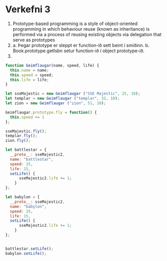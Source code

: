 # Verkefni 3

1. Prototype-based programming is a style of object-oriented programming in which behaviour reuse (known as inheritance) is performed via a process of reusing existing objects via delegation that serve as prototypes
2. a. Þegar prototype er sleppt er function-ið sett beint í smiðinn. b. Book.prototype.getIsbn setur function-ið í object prototype-ið.
3. 
```javascript
function Geimflaugar(name, speed, life) {
  this.name = name;
  this.speed = speed;
  this.life = life;
}

let sseMajestic = new Geimflaugar ("SSE Majestic", 25, 10);
let templar = new Geimflaugar ("templar", 32, 10);
let zion = new Geimflaugar ("zion", 51, 10);

Geimflaugar.prototype.fly = function() {
  this.speed += 1
};

sseMajestic.fly();
templar.fly();
zion.fly();

let battlestar = {
  __proto__: sseMajestic2,
  name: "battlestar",
  speed: 25,
  life: 15,
  setLife() {
      sseMajestic2.life += 1;
    }
};

let babylon = {
  __proto__: sseMajestic2,
  name: "babylon",
  speed: 25,
  life: 15,
  setLife() {
      sseMajestic2.life += 1;
    }
};


battlestar.setLife();
babylon.setLife();
```
